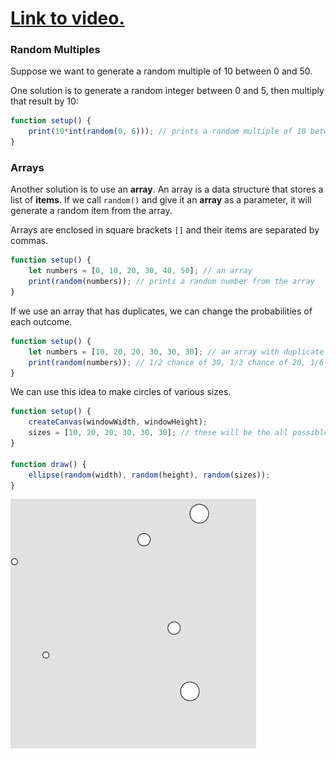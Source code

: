 # [Link to video.](https://www.youtube.com/watch?v=T3opYLmvF94&list=PLVD25niNi0BnaCreJK38l1-MVGhOFi4Mh)

### Random Multiples

Suppose we want to generate a random multiple of 10 between 0 and 50.

One solution is to generate a random integer between 0 and 5, then multiply that result by 10:

```js
function setup() {
    print(10*int(random(0, 6))); // prints a random multiple of 10 between 0 and 50
}
```

### Arrays

Another solution is to use an **array**. An array is a data structure that stores a list of **items**. If we call `random()` and give it an **array** as a parameter, it will generate a random item from the array.

Arrays are enclosed in square brackets `[]` and their items are separated by commas.

```js
function setup() {
    let numbers = [0, 10, 20, 30, 40, 50]; // an array
    print(random(numbers)); // prints a random number from the array
}
```

If we use an array that has duplicates, we can change the probabilities of each outcome.

```js
function setup() {
    let numbers = [10, 20, 20, 30, 30, 30]; // an array with duplicate items
    print(random(numbers)); // 1/2 chance of 30, 1/3 chance of 20, 1/6 chance of 10
}
```

We can use this idea to make circles of various sizes.

```js
function setup() {
    createCanvas(windowWidth, windowHeight);
    sizes = [10, 20, 20, 30, 30, 30]; // these will be the all possible sizes for the circles
}

function draw() {
    ellipse(random(width), random(height), random(sizes));
}
```

![](../../Images/array_bubbles.gif)
